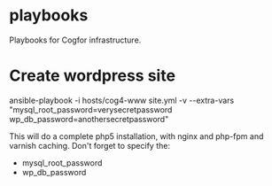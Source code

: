 playbooks
=========

Playbooks for Cogfor infrastructure.

# Create wordpress site

ansible-playbook -i hosts/cog4-www site.yml -v --extra-vars "mysql_root_password=verysecretpassword wp_db_password=anothersecretpassword"

This will do a complete php5 installation, with nginx and php-fpm and varnish caching. Don't forget to specify the:

* mysql_root_password
* wp_db_password


